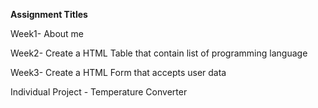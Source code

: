 **Assignment Titles**

Week1- About me

Week2- Create a HTML Table that contain list of programming language

Week3- Create a HTML Form that accepts user data

Individual Project - Temperature Converter
